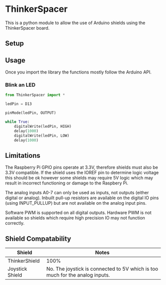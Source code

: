 ﻿# ThinkerSpacer
This is a python module to allow the use of Arduino shields using the ThinkerSpacer board.

## Setup

## Usage

Once you import the library the functions mostly follow the Arduino API.

### Blink an LED
```python
from ThinkerSpacer import *

ledPin = D13

pinMode(ledPin, OUTPUT)

while True:
    digitalWrite(ledPin, HIGH)
    delay(1000)
    digitalWrite(ledPin, LOW)
    delay(1000)
```

## Limitations
The Raspberry Pi GPIO pins operate at 3.3V, therefore shields must also be 3.3V compatible.
If the shield uses the IOREF pin to determine logic voltage this should be ok however some shields may require 5V logic which may result in incorrect functioning or damage to the Raspbery Pi.

The analog inputs A0-7 can only be used as inputs, not outputs (either digital or analog).
Inbuilt pull-up resistors are available on the digital IO pins (using INPUT_PULLUP) but are not available on the analog input pins.

Software PWM is supported on all digital outputs.
Hardware PWM is not available so shields which require high precision IO may not function correctly.

## Shield Compatability

| Shield          | Notes |
| --------------- | ----- |
| ThinkerShield   | 100%  |
| Joystick Shield | No. The joystick is connected to 5V which is too much for the analog inputs. |
